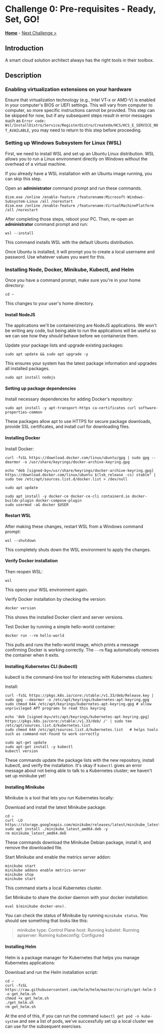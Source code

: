 # Challenge 0: Pre-requisites - Ready, Set, GO! 

**[Home](../README.md)** - [Next Challenge >](./01-containers.md)

## Introduction

A smart cloud solution architect always has the right tools in their toolbox. 

## Description

### Enabling virtualization extensions on your hardware

Ensure that virtualization technology (e.g., Intel VT-x or AMD-V) is enabled in your computer's BIOS or UEFI settings. This will vary from computer to computer, so more specific instructions cannot be provided. This step can be skipped for now, but if any subsequent steps result in error messages such as `Error code: Wsl/InstallDistro/Service/RegisterDistro/CreateVm/HCS/HCS_E_SERVICE_NOT_AVAILABLE`, you may need to return to this step before proceeding.

### Setting up Windows Subsystem for Linux (WSL)

First, we need to install WSL and set up an Ubuntu Linux distribution. WSL allows you to run a Linux environment directly on Windows without the overhead of a virtual machine.

If you already have a WSL installation with an Ubuntu image running, you can skip this step.

Open an **administrator** command prompt and run these commands.
```
dism.exe /online /enable-feature /featurename:Microsoft-Windows-Subsystem-Linux /all /norestart
dism.exe /online /enable-feature /featurename:VirtualMachinePlatform /all /norestart
```

After completing those steps, reboot your PC. Then, re-open an **administrator** command prompt and run:
```
wsl --install
```
This command installs WSL with the default Ubuntu distribution.

Once Ubuntu is installed, it will prompt you to create a local username and password. Use whatever values you want for this.

### Installing Node, Docker, Minikube, Kubectl, and Helm

Once you have a command prompt, make sure you're in your home directory:
```
cd ~
```
This changes to your user's home directory.

#### Install NodeJS
The applications we'll be containerizing are NodeJS applications. We won't be writing any code, but being able to run the applications will be useful so we can see how they *should* behave before we containerize them.

Update your package lists and upgrade existing packages:
```
sudo apt update && sudo apt upgrade -y
```
This ensures your system has the latest package information and upgrades all installed packages.

```
sudo apt install nodejs
```

#### Setting up package dependencies

Install necessary dependencies for adding Docker's repository:
```
sudo apt install -y apt-transport-https ca-certificates curl software-properties-common
```
These packages allow apt to use HTTPS for secure package downloads, provide SSL certificates, and install curl for downloading files.

#### Installing Docker

Install Docker:

```
curl -fsSL https://download.docker.com/linux/ubuntu/gpg | sudo gpg --dearmor -o /usr/share/keyrings/docker-archive-keyring.gpg

echo "deb [signed-by=/usr/share/keyrings/docker-archive-keyring.gpg] https://download.docker.com/linux/ubuntu $(lsb_release -cs) stable" | sudo tee /etc/apt/sources.list.d/docker.list > /dev/null

sudo apt update

sudo apt install -y docker-ce docker-ce-cli containerd.io docker-buildx-plugin docker-compose-plugin
sudo usermod -aG docker $USER
```

#### Restart WSL
After making these changes, restart WSL from a Windows command prompt:
```
wsl --shutdown
```
This completely shuts down the WSL environment to apply the changes.

#### Verify Docker installation

Then reopen WSL:
```
wsl
```
This opens your WSL environment again.

Verify Docker installation by checking the version:
```
docker version
```
This shows the installed Docker client and server versions.

Test Docker by running a simple hello-world container:
```
docker run --rm hello-world
```
This pulls and runs the hello-world image, which prints a message confirming Docker is working correctly. The `--rm` flag automatically removes the container when it exits.

#### Installing Kubernetes CLI (kubectl)

kubectl is the command-line tool for interacting with Kubernetes clusters:

Install:
```
curl -fsSL https://pkgs.k8s.io/core:/stable:/v1.33/deb/Release.key | sudo gpg --dearmor -o /etc/apt/keyrings/kubernetes-apt-keyring.gpg
sudo chmod 644 /etc/apt/keyrings/kubernetes-apt-keyring.gpg # allow unprivileged APT programs to read this keyring

echo 'deb [signed-by=/etc/apt/keyrings/kubernetes-apt-keyring.gpg] https://pkgs.k8s.io/core:/stable:/v1.33/deb/ /' | sudo tee /etc/apt/sources.list.d/kubernetes.list
sudo chmod 644 /etc/apt/sources.list.d/kubernetes.list   # helps tools such as command-not-found to work correctly

sudo apt-get update
sudo apt-get install -y kubectl
kubectl version
```
These commands update the package lists with the new repository, install kubectl, and verify the installation. It's okay if `kubectl` gives an error message about not being able to talk to a Kubernetes cluster; we haven't set up minikube yet!

#### Installing Minikube

Minikube is a tool that lets you run Kubernetes locally:

Download and install the latest Minikube package:
```
cd ~
curl -LO https://storage.googleapis.com/minikube/releases/latest/minikube_latest_amd64.deb
sudo apt install ./minikube_latest_amd64.deb -y
rm minikube_latest_amd64.deb
```
These commands download the Minikube Debian package, install it, and remove the downloaded file.

Start Minikube and enable the metrics server addon:
```
minikube start
minikube addons enable metrics-server
minikube stop
minikube start
```
This command starts a local Kubernetes cluster.

Set Minikube to share the docker daemon with your docker installation:
```
eval $(minikube docker-env).
```

You can check the status of Minikube by running `minikube status`. You should see something that looks like this:

> minikube
> type: Control Plane
> host: Running
> kubelet: Running
> apiserver: Running
> kubeconfig: Configured

#### Installing Helm

Helm is a package manager for Kubernetes that helps you manage Kubernetes applications:

Download and run the Helm installation script:
```
cd ~
curl -fsSL https://raw.githubusercontent.com/helm/helm/master/scripts/get-helm-3 -o get_helm.sh
chmod +x get_helm.sh
./get_helm.sh
rm get_helm.sh
```

At the end of this, if you can run the command `kubectl get pod -n kube-system` and see a list of pods, we've successfully set up a local cluster we can use for the subsequent exercises.
